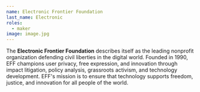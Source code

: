 ```yaml
---
name: Electronic Frontier Foundation
last_name: Electronic
roles:
  - maker
image: image.jpg
---
```

The **Electronic Frontier Foundation** describes itself as the leading nonprofit organization defending civil liberties in the digital world. Founded in 1990, EFF champions user privacy, free expression, and innovation through impact litigation, policy analysis, grassroots activism, and technology development. EFF's mission is to ensure that technology supports freedom, justice, and innovation for all people of the world.
